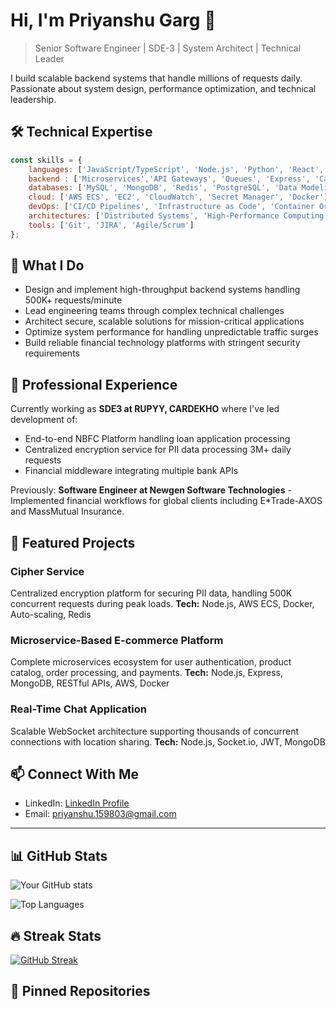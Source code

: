 # Hi, I'm Priyanshu Garg 👋

> Senior Software Engineer | SDE-3 | System Architect | Technical Leader

I build scalable backend systems that handle millions of requests daily. Passionate about system design, performance optimization, and technical leadership.

## 🛠 Technical Expertise

```javascript
const skills = {
    languages: ['JavaScript/TypeScript', 'Node.js', 'Python', 'React', 'Java', 'C++'],
    backend : ['Microservices','API Gateways', 'Queues', 'Express', 'Caching (Redis)','Restful APIs' 'CI/CD', 'Event-Driven Architecture'],
    databases: ['MySQL', 'MongoDB', 'Redis', 'PostgreSQL', 'Data Modeling', 'Query Optimization'],
    cloud: ['AWS ECS', 'EC2', 'CloudWatch', 'Secret Manager', 'Docker'],
    devOps: ['CI/CD Pipelines', 'Infrastructure as Code', 'Container Orchestration'],
    architectures: ['Distributed Systems', 'High-Performance Computing', 'Scalable Backend Design'],
    tools: ['Git', 'JIRA', 'Agile/Scrum']
};
```

## 🚀 What I Do

- Design and implement high-throughput backend systems handling 500K+ requests/minute
- Lead engineering teams through complex technical challenges
- Architect secure, scalable solutions for mission-critical applications
- Optimize system performance for handling unpredictable traffic surges
- Build reliable financial technology platforms with stringent security requirements

## 💼 Professional Experience

Currently working as **SDE3 at RUPYY, CARDEKHO** where I've led development of:

- End-to-end NBFC Platform handling loan application processing
- Centralized encryption service for PII data processing 3M+ daily requests
- Financial middleware integrating multiple bank APIs

Previously: **Software Engineer at Newgen Software Technologies** - Implemented financial workflows for global clients including E*Trade-AXOS and MassMutual Insurance.

## 🔭 Featured Projects

### Cipher Service
Centralized encryption platform for securing PII data, handling 500K concurrent requests during peak loads.
**Tech:** Node.js, AWS ECS, Docker, Auto-scaling, Redis

### Microservice-Based E-commerce Platform
Complete microservices ecosystem for user authentication, product catalog, order processing, and payments.
**Tech:** Node.js, Express, MongoDB, RESTful APIs, AWS, Docker

### Real-Time Chat Application
Scalable WebSocket architecture supporting thousands of concurrent connections with location sharing.
**Tech:** Node.js, Socket.io, JWT, MongoDB

## 📫 Connect With Me

- LinkedIn: [LinkedIn Profile](https://www.linkedin.com/in/priyanshu15)
- Email: priyanshu.159803@gmail.com

---

## 📊 GitHub Stats

![Your GitHub stats](https://github-readme-stats.vercel.app/api?username=PriyanshuGarg15&show_icons=true&theme=radical)

![Top Languages](https://github-readme-stats.vercel.app/api/top-langs/?username=PriyanshuGarg15&layout=compact&theme=radical)

## 🔥 Streak Stats

[![GitHub Streak](https://github-readme-streak-stats.herokuapp.com/?user=PriyanshuGarg15&theme=dark)](https://git.io/streak-stats)

## 📌 Pinned Repositories
